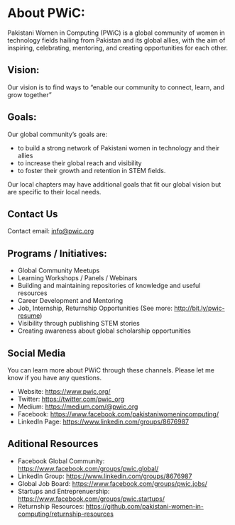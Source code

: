 # About PWiC:
Pakistani Women in Computing (PWiC) is a global community of women in technology fields hailing from Pakistan and its global allies, with the aim of inspiring, celebrating, mentoring, and creating opportunities for each other.

## Vision: 
Our vision is to find ways to “enable our community to connect, learn, and grow together”

## Goals: 
Our global community’s goals are:
- to build a strong network of Pakistani women in technology and their allies
- to increase their global reach and visibility
- to foster their growth and retention in STEM fields. 

Our local chapters may have additional goals that fit our global vision but are specific to their local needs.

## Contact Us
Contact email: info@pwic.org

## Programs / Initiatives: 
- Global Community Meetups
- Learning Workshops / Panels / Webinars
- Building and maintaining repositories of knowledge and useful resources
- Career Development and Mentoring 
- Job, Internship, Returnship Opportunities (See more: http://bit.ly/pwic-resume)
- Visibility through publishing STEM stories
- Creating awareness about global scholarship opportunities

## Social Media
You can learn more about PWiC through these channels. Please let me know if you have any questions. 

- Website: https://www.pwic.org/
- Twitter: https://twitter.com/pwic_org
- Medium: https://medium.com/@pwic.org
- Facebook: https://www.facebook.com/pakistaniwomenincomputing/
- LinkedIn Page: https://www.linkedin.com/groups/8676987

## Aditional Resources
- Facebook Global Community: https://www.facebook.com/groups/pwic.global/
- LinkedIn Group: https://www.linkedin.com/groups/8676987
- Global Job Board: https://www.facebook.com/groups/pwic.jobs/
- Startups and Entreprenuership: https://www.facebook.com/groups/pwic.startups/
- Returnship Resources: https://github.com/pakistani-women-in-computing/returnship-resources
